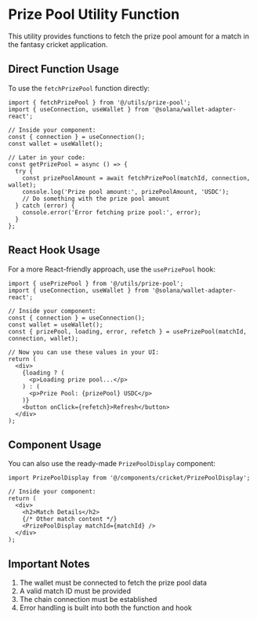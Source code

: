 # Prize Pool Utility Function

This utility provides functions to fetch the prize pool amount for a match in the fantasy cricket application.

## Direct Function Usage

To use the `fetchPrizePool` function directly:

```tsx
import { fetchPrizePool } from '@/utils/prize-pool';
import { useConnection, useWallet } from '@solana/wallet-adapter-react';

// Inside your component:
const { connection } = useConnection();
const wallet = useWallet();

// Later in your code:
const getPrizePool = async () => {
  try {
    const prizePoolAmount = await fetchPrizePool(matchId, connection, wallet);
    console.log('Prize pool amount:', prizePoolAmount, 'USDC');
    // Do something with the prize pool amount
  } catch (error) {
    console.error('Error fetching prize pool:', error);
  }
};
```

## React Hook Usage

For a more React-friendly approach, use the `usePrizePool` hook:

```tsx
import { usePrizePool } from '@/utils/prize-pool';
import { useConnection, useWallet } from '@solana/wallet-adapter-react';

// Inside your component:
const { connection } = useConnection();
const wallet = useWallet();
const { prizePool, loading, error, refetch } = usePrizePool(matchId, connection, wallet);

// Now you can use these values in your UI:
return (
  <div>
    {loading ? (
      <p>Loading prize pool...</p>
    ) : (
      <p>Prize Pool: {prizePool} USDC</p>
    )}
    <button onClick={refetch}>Refresh</button>
  </div>
);
```

## Component Usage

You can also use the ready-made `PrizePoolDisplay` component:

```tsx
import PrizePoolDisplay from '@/components/cricket/PrizePoolDisplay';

// Inside your component:
return (
  <div>
    <h2>Match Details</h2>
    {/* Other match content */}
    <PrizePoolDisplay matchId={matchId} />
  </div>
);
```

## Important Notes

1. The wallet must be connected to fetch the prize pool data
2. A valid match ID must be provided
3. The chain connection must be established
4. Error handling is built into both the function and hook
